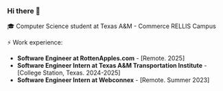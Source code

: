 ### Hi there 👋

🎓 Computer Science student at Texas A&M - Commerce RELLIS Campus 

⚡ Work experience: <br>

- **Software Engineer at RottenApples.com** - [Remote. 2025]
- **Software Engineer Intern at Texas A&M Transportation Institute** - [College Station, Texas. 2024-2025]
- **Software Engineer Intern at Webconnex** - [Remote. Summer 2023]

<!--
🌱 Interests:
- Backend development
-->
<!--
![Top Langs](https://github-readme-stats.vercel.app/api/top-langs/?username=jairxortega&layout=compact)
-->
<!--
**jairxortega/jairxortega** is a ✨ _special_ ✨ repository because its `README.md` (this file) appears on your GitHub profile.

Here are some ideas to get you started:

- 🔭 I’m currently working on ...
- 🌱 I’m currently learning ...
- 👯 I’m looking to collaborate on ...
- 🤔 I’m looking for help with ...
- 💬 Ask me about ...
- 📫 How to reach me: ...
- 😄 Pronouns: ...
- ⚡ Fun fact: ...
-->
